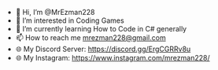 - 👋 Hi, I’m @MrEzman228
- 👀 I’m interested in Coding Games
- 🌱 I’m currently learning How to Code in C# generally
- 📫 How to reach me mrezman228@gmail.com
- 🌐 My Discord Server: https://discord.gg/ErgCGRRv8u
- 🌐 My Instagram: https://www.instagram.com/mrezman228/
